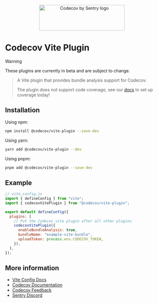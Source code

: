 <p align="center">
  <a href="https://about.codecov.io" target="_blank">
    <img src="https://about.codecov.io/wp-content/themes/codecov/assets/brand/sentry-cobranding/logos/codecov-by-sentry-logo.svg" alt="Codecov by Sentry logo" width="280" height="84">
  </a>
</p>

# Codecov Vite Plugin

> [!WARNING]  
> These plugins are currently in beta and are subject to change.

> A Vite plugin that provides bundle analysis support for Codecov.
>
> The plugin does not support code coverage, see our [docs](https://docs.codecov.com/docs/quick-start) to set up coverage today!

## Installation

Using npm:

```bash
npm install @codecov/vite-plugin --save-dev
```

Using yarn:

```bash
yarn add @codecov/vite-plugin --dev
```

Using pnpm:

```bash
pnpm add @codecov/vite-plugin --save-dev
```

## Example

```js
// vite.config.js
import { defineConfig } from "vite";
import { codecovVitePlugin } from "@codecov/vite-plugin";

export default defineConfig({
  plugins: [
    // Put the Codecov vite plugin after all other plugins
    codecovVitePlugin({
      enableBundleAnalysis: true,
      bundleName: "example-vite-bundle",
      uploadToken: process.env.CODECOV_TOKEN,
    }),
  ],
});
```

## More information

- [Vite Config Docs](https://codecov.github.io/codecov-javascript-bundler-plugins/modules/_codecov_vite_plugin.html)
- [Codecov Documentation](https://docs.codecov.com/docs)
- [Codecov Feedback](https://github.com/codecov/feedback/discussions)
- [Sentry Discord](https://discord.gg/Ww9hbqr)
